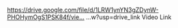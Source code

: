 https://drive.google.com/file/d/1LRW1ynYN3gZDynW-PHOHymOgS1PSK84f/vie…
…w?usp=drive_link 
Video Link
